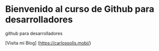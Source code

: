 # Bienvenido al curso de Github para desarrolladores
github para desarrolladores

[Visita mi Blog] (https://carlossolis.mobi/)
